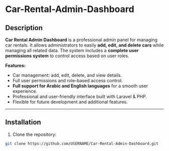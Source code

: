 # Car-Rental-Admin-Dashboard


## Description
**Car Rental Admin Dashboard** is a professional admin panel for managing car rentals. It allows administrators to easily **add, edit, and delete cars** while managing all related data. The system includes a **complete user permissions system** to control access based on user roles.  

**Features:**
- Car management: add, edit, delete, and view details.  
- Full user permissions and role-based access control.  
- **Full support for Arabic and English languages** for a smooth user experience.  
- Professional and user-friendly interface built with Laravel & PHP.  
- Flexible for future development and additional features.  

---

## Installation
1. Clone the repository:
```bash
git clone https://github.com/USERNAME/Car-Rental-Admin-Dashboard.git

